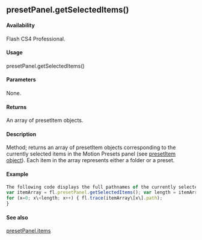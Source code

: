 ## presetPanel.getSelectedItems()

#### Availability

Flash CS4 Professional.

#### Usage

presetPanel.getSelectedItems()

#### Parameters

None.

#### Returns

An array of presetItem objects.

#### Description

Method; returns an array of presetItem objects corresponding to the currently selected items in the Motion Presets panel (see [presetItem object](#_bookmark770)). Each item in the array represents either a folder or a preset.

#### Example

```javascript
The following code displays the full pathnames of the currently selected items in the Motion Presets panel:
var itemArray = fl.presetPanel.getSelectedItems(); var length = itemArray.length
for (x=0; x\<length; x++) { fl.trace(itemArray\[x\].path);
}

```
#### See also

[presetPanel.items](#_bookmark790)
